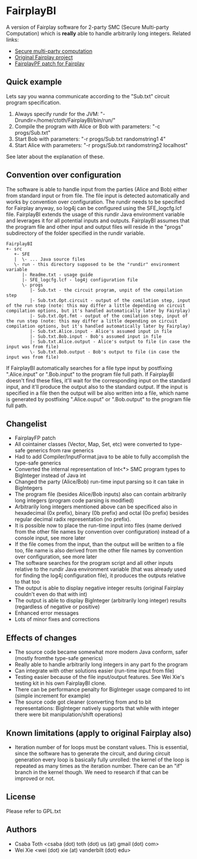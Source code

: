 FairplayBI
==========

A version of Fairplay software for 2-party SMC (Secure Multi-party Computation) which is __really__ able to handle
arbitrarily long integers. Related links:
- [Secure multi-party computation](http://en.wikipedia.org/wiki/Secure_multi-party_computation)
- [Original Fairplay project](http://www.cs.huji.ac.il/project/Fairplay/)
- [FairplayPF patch for Fairplay](http://thomaschneider.de/FairplayPF/)

Quick example
---
Lets say you wanna communicate according to the "Sub.txt" circuit program specification.

1.  Always specify rundir for the JVM: "-Drundir=/home/ctoth/FairplayBI/bin/run/"
2.  Compile the program with Alice or Bob with parameters: "-c progs/Sub.txt"
3.  Start Bob with parameters: "-r progs/Sub.txt randomstring1 4"
4.  Start Alice with parameters: "-r progs/Sub.txt randomstring2 localhost"

See later about the explanation of these.

Convention over configuration
---
The software is able to handle input from the parties (Alice and Bob) either from standard input or from file.
The file input is detected automatically and works by convention over configuration.
The rundir needs to be specified for Fairplay anyway, so log4j can be configured using the SFE_logcfg.lcf file.
FairplayBI extends the usage of this rundir Java environment variable and leverages it for all potential
inputs and outputs. FairplayBI assumes that the program file and other input and output files will reside in the
"progs" subdirectory of the folder specified in the rundir variable.

    FairplayBI
    +- src
       +- SFE
       |  \- ... Java source files
       \- run - this directory supposed to be the "rundir" environment variable
          |- Readme.txt - usage guide
          |- SFE_logcfg.lcf - log4j configuration file
          \- progs
             |- Sub.txt - the circuit program, unpit of the compilation step
             |- Sub.txt.Opt.circuit - output of the comilation step, input of the run step (note: this may differ a little depending on circuit compilation options, but it's handled automatically later by Fairplay)
             |- Sub.txt.Opt.fmt - output of the comilation step, input of the run step (note: this may differ a little depending on circuit compilation options, but it's handled automatically later by Fairplay)
             |- Sub.txt.Alice.input - Alice's assumed input in file
             |- Sub.txt.Bob.input - Bob's assumed input in file
             |- Sub.txt.Alice.output - Alice's output to file (in case the input was from file)
             \- Sub.txt.Bob.output - Bob's output to file (in case the input was from file)

If FairplayBI automatically searches for a file type input by postfixing ".Alice.input" or ".Bob.input" to the
program file full path.  If FairplayBI doesn't find these files, it'll wait for the corresponding input on the
standard input, and it'll produce the output also to the standard output. If the input is specified in a file
then the output will be also written into a file, which name is generated by postfixing ".Alice.ouput" or
".Bob.output" to the program file full path.

Changelist
---
- FairplayFP patch
- All cointainer classes (Vector, Map, Set, etc) were converted to type-safe generics from raw generics
- Had to add Compiler/InputFormat.java to be able to fully accomplish the type-safe generics
- Converted the internal representation of Int<*> SMC program types to BigInteger instead of Java int
- Changed the party (Alice/Bob) run-time input parsing so it can take in BigIntegers
- The program file (besides Alice/Bob inputs) also can contain arbitrarily long integers (program code parsing is modified)
- Arbitrarily long integers mentioned above can be specificed also in hexadecimal (0x prefix), binary (0b prefix) and
octal (0o prefix) besides regular decimal radix representation (no prefix). 
- It is possible now to place the run-time input into files (name derived from the other file names
by convention over configuration) instead of a console input, see more later
- If the file comes from the input, than the output will be written to a file too, file name is also
derived from the other file names by convention over configuration, see more later
- The software searches for the program script and all other inputs relative to the rundir Java environment variable
(that was already used for finding the log4j configuration file), it produces the outputs relative to that too
- The output is able to display negative integer results (original Fairplay couldn't even do that with int)
- The output is able to display BigInteger (arbitrarily long integer) results (regardless of negative or positive)
- Enhanced error messages
- Lots of minor fixes and corrections

Effects of changes
---
- The source code became somewhat more modern Java conform, safer (mostly fromthe type-safe generics)
- Really able to handle arbitrarily long integers in any part fo the program
- Can integrate with other solutions easier (run-time input from file)
- Testing easier because of the file input/output features. See Wei Xie's testing kit in his own FairplayBI clone.
- There can be performance penalty for BigInteger usage compared to int (simple increment for example)
- The source code got cleaner (converting from and to bit representations: BigInteger natively supports that while
with integer there were bit manipulation/shift operations)

Known limitations (apply to original Fairplay also)
---
- Iteration number of for loops must be constant values. This is essential, since the software has to generate the circuit,
and during circuit generation every loop is basically fully unrolled: the kernel of the loop is repeated as many times
as the iteration number. There can be an "if" branch in the kernel though. We need to research if that can be improved or not.

License
---
Please refer to GPL.txt

Authors
---
- Csaba Toth &lt;csaba (dot) toth (dot) us (at) gmail (dot) com&gt;
- Wei Xie &lt;wei (dot) xie (at) vanderbilt (dot) edu&gt;

